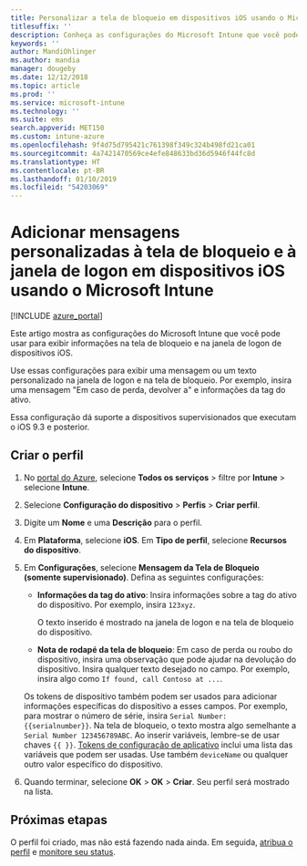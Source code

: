 ```yaml
---
title: Personalizar a tela de bloqueio em dispositivos iOS usando o Microsoft Intune – Azure | Microsoft Docs
titlesuffix: ''
description: Conheça as configurações do Microsoft Intune que você pode usar para exibir informações na tela de bloqueio de dispositivos iOS usando as definições de configuração de dispositivo compartilhado para o iOS.
keywords: ''
author: MandiOhlinger
ms.author: mandia
manager: dougeby
ms.date: 12/12/2018
ms.topic: article
ms.prod: ''
ms.service: microsoft-intune
ms.technology: ''
ms.suite: ems
search.appverid: MET150
ms.custom: intune-azure
ms.openlocfilehash: 9f4d75d795421c761398f349c324b498fd21ca01
ms.sourcegitcommit: 4a7421470569ce4efe848633bd36d5946f44fc8d
ms.translationtype: HT
ms.contentlocale: pt-BR
ms.lasthandoff: 01/10/2019
ms.locfileid: "54203069"
---
```

# <a name="add-custom-messages-to-lock-screen-and-login-window-on-ios-devices-using-microsoft-intune"></a>Adicionar mensagens personalizadas à tela de bloqueio e à janela de logon em dispositivos iOS usando o Microsoft Intune

[!INCLUDE [azure_portal](./includes/azure_portal.md)]

Este artigo mostra as configurações do Microsoft Intune que você pode usar para exibir informações na tela de bloqueio e na janela de logon de dispositivos iOS. 

Use essas configurações para exibir uma mensagem ou um texto personalizado na janela de logon e na tela de bloqueio. Por exemplo, insira uma mensagem "Em caso de perda, devolver a" e informações da tag do ativo.

Essa configuração dá suporte a dispositivos supervisionados que executam o iOS 9.3 e posterior.

## <a name="create-the-profile"></a>Criar o perfil

1. No [portal do Azure](https://portal.azure.com), selecione **Todos os serviços** > filtre por **Intune** > selecione **Intune**.
2. Selecione **Configuração do dispositivo** > **Perfis** > **Criar perfil**.
3. Digite um **Nome** e uma **Descrição** para o perfil.
4. Em **Plataforma**, selecione **iOS**. Em **Tipo de perfil**, selecione **Recursos do dispositivo**.
5. Em **Configurações**, selecione **Mensagem da Tela de Bloqueio (somente supervisionado)**. Defina as seguintes configurações:

    - **Informações da tag do ativo**: Insira informações sobre a tag do ativo do dispositivo. Por exemplo, insira `123xyz`.

        O texto inserido é mostrado na janela de logon e na tela de bloqueio do dispositivo.

    - **Nota de rodapé da tela de bloqueio**: Em caso de perda ou roubo do dispositivo, insira uma observação que pode ajudar na devolução do dispositivo. Insira qualquer texto desejado no campo. Por exemplo, insira algo como `If found, call Contoso at ...`.

    Os tokens de dispositivo também podem ser usados para adicionar informações específicas do dispositivo a esses campos. Por exemplo, para mostrar o número de série, insira `Serial Number: {{serialnumber}}`. Na tela de bloqueio, o texto mostra algo semelhante a `Serial Number 123456789ABC`. Ao inserir variáveis, lembre-se de usar chaves `{{ }}`. [Tokens de configuração de aplicativo](app-configuration-policies-use-ios.md#tokens-used-in-the-property-list) inclui uma lista das variáveis que podem ser usadas. Use também `deviceName` ou qualquer outro valor específico do dispositivo.

6. Quando terminar, selecione **OK** > **OK** > **Criar**. Seu perfil será mostrado na lista.

## <a name="next-steps"></a>Próximas etapas

O perfil foi criado, mas não está fazendo nada ainda. Em seguida, [atribua o perfil](device-profile-assign.md) e [monitore seu status](device-profile-monitor.md).
